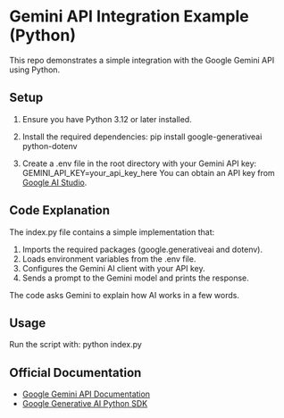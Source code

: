 # Gemini API Integration Example (Python)
 
This repo demonstrates a simple integration with the Google Gemini API using Python. 
 
## Setup 
 
1. Ensure you have Python 3.12 or later installed.
 
2. Install the required dependencies: 
   pip install google-generativeai python-dotenv 
 
3. Create a .env file in the root directory with your Gemini API key: 
   GEMINI_API_KEY=your_api_key_here 
   You can obtain an API key from [Google AI Studio](https://aistudio.google.com/). 
 
## Code Explanation 
 
The index.py file contains a simple implementation that: 
1. Imports the required packages (google.generativeai and dotenv).
2. Loads environment variables from the .env file.
3. Configures the Gemini AI client with your API key.
4. Sends a prompt to the Gemini model and prints the response.
 
The code asks Gemini to explain how AI works in a few words. 
 
## Usage 
 
Run the script with: 
python index.py 
 
## Official Documentation 
 
- [Google Gemini API Documentation](https://ai.google.dev/docs) 
- [Google Generative AI Python SDK](https://github.com/google-generative-ai/python) 
